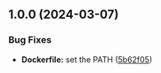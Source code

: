 ## 1.0.0 (2024-03-07)


### Bug Fixes

* **Dockerfile:** set the PATH ([5b62f05](https://github.com/w4bo/spark/commit/5b62f056e5c48b7203e6ee383f28e1526c9af747))
